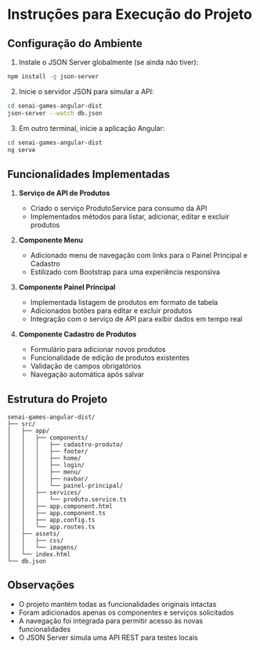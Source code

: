 # Instruções para Execução do Projeto

## Configuração do Ambiente

1. Instale o JSON Server globalmente (se ainda não tiver):
```bash
npm install -g json-server
```

2. Inicie o servidor JSON para simular a API:
```bash
cd senai-games-angular-dist
json-server --watch db.json
```

3. Em outro terminal, inicie a aplicação Angular:
```bash
cd senai-games-angular-dist
ng serve
```

## Funcionalidades Implementadas

1. **Serviço de API de Produtos**
   - Criado o serviço ProdutoService para consumo da API
   - Implementados métodos para listar, adicionar, editar e excluir produtos

2. **Componente Menu**
   - Adicionado menu de navegação com links para o Painel Principal e Cadastro
   - Estilizado com Bootstrap para uma experiência responsiva

3. **Componente Painel Principal**
   - Implementada listagem de produtos em formato de tabela
   - Adicionados botões para editar e excluir produtos
   - Integração com o serviço de API para exibir dados em tempo real

4. **Componente Cadastro de Produtos**
   - Formulário para adicionar novos produtos
   - Funcionalidade de edição de produtos existentes
   - Validação de campos obrigatórios
   - Navegação automática após salvar

## Estrutura do Projeto

```
senai-games-angular-dist/
├── src/
│   ├── app/
│   │   ├── components/
│   │   │   ├── cadastro-produto/
│   │   │   ├── footer/
│   │   │   ├── home/
│   │   │   ├── login/
│   │   │   ├── menu/
│   │   │   ├── navbar/
│   │   │   └── painel-principal/
│   │   ├── services/
│   │   │   └── produto.service.ts
│   │   ├── app.component.html
│   │   ├── app.component.ts
│   │   ├── app.config.ts
│   │   └── app.routes.ts
│   ├── assets/
│   │   ├── css/
│   │   └── imagens/
│   └── index.html
└── db.json
```

## Observações

- O projeto mantém todas as funcionalidades originais intactas
- Foram adicionados apenas os componentes e serviços solicitados
- A navegação foi integrada para permitir acesso às novas funcionalidades
- O JSON Server simula uma API REST para testes locais
